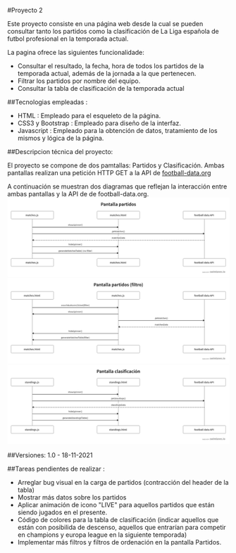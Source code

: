 #Proyecto 2

Este proyecto consiste en una página web desde la cual se pueden consultar tanto los partidos como la clasificación de La Liga española de futbol profesional en la temporada actual.

La pagina ofrece las siguientes funcionalidade:
- Consultar el resultado, la fecha, hora de todos los partidos de la temporada actual, además de la jornada a la que pertenecen.
- Filtrar los partidos por nombre del equipo.
- Consultar la tabla de clasificación de la temporada actual


##Tecnologias empleadas : 
- HTML : Empleado para el esqueleto de la página.
- CSS3 y Bootstrap : Empleado para diseño de la interfaz.
- Javascript : Empleado para la obtención de datos, tratamiento de los mismos y lógica de la página. 


##Descripcion técnica del proyecto:

El proyecto se compone de dos pamtallas: Partidos y Clasificación. Ambas pantallas realizan una petición HTTP GET a la API de [football-data.org](https://www.football-data.org/)

A continuación se muestran dos diagramas que reflejan la interacción entre ambas pantallas y la API de de football-data.org.
![Partidos](./images/partidos.png)
![Partidos filtro](./images/partidos-filtro.png)
![Partidos filtro](./images/clasi.png)

##Versiones:
1.0 - 18-11-2021

##Tareas pendientes de realizar : 
- Arreglar bug visual en la carga de partidos (contracción del header de la tabla) 
- Mostrar más datos sobre los partidos
- Aplicar animación de icono "LIVE" para aquellos partidos que están siendo jugados en el presente.
- Código de colores para la tabla de clasificación (indicar aquellos que están con posibilida de descenso, aquellos que entrarían para competir en champions y europa league en la siguiente temporada)
- Implementar más filtros y filtros de ordenación en la pantalla Partidos.

